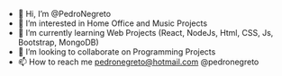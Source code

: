 - 👋 Hi, I’m @PedroNegreto
- 👀 I’m interested in Home Office and Music Projects
- 🌱 I’m currently learning Web Projects (React, NodeJs, Html, CSS, Js, Bootstrap, MongoDB)
- 💞️ I’m looking to collaborate on Programming Projects
- 📫 How to reach me pedronegreto@hotmail.com @pedronegreto

